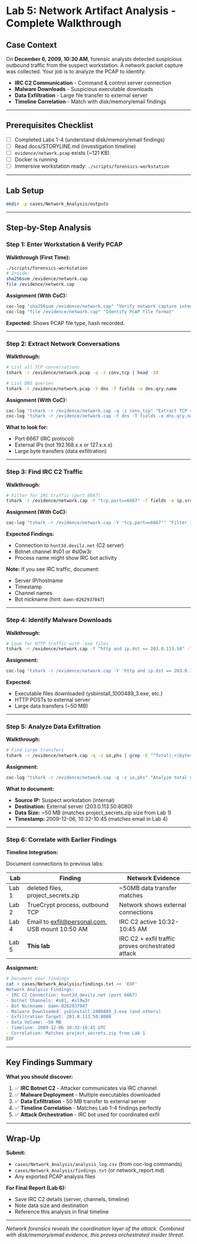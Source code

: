 # Lab 5: Network Artifact Analysis - Complete Walkthrough

## Case Context

On **December 6, 2009, 10:30 AM**, forensic analysts detected suspicious outbound traffic from the suspect workstation. A network packet capture was collected. Your job is to analyze the PCAP to identify:

- **IRC C2 Communication** - Command & control server connection
- **Malware Downloads** - Suspicious executable downloads
- **Data Exfiltration** - Large file transfer to external server
- **Timeline Correlation** - Match with disk/memory/email findings

---

## Prerequisites Checklist

- [ ] Completed Labs 1-4 (understand disk/memory/email findings)
- [ ] Read docs/STORYLINE.md (investigation timeline)
- [ ] `evidence/network.pcap` exists (~121 KB)
- [ ] Docker is running
- [ ] Immersive workstation ready: `./scripts/forensics-workstation`

---

## Lab Setup

```bash
mkdir -p cases/Network_Analysis/outputs
```

---

## Step-by-Step Analysis

### Step 1: Enter Workstation & Verify PCAP

**Walkthrough (First Time):**
```bash
./scripts/forensics-workstation
# Inside:
sha256sum /evidence/network.cap
file /evidence/network.cap
```

**Assignment (With CoC):**
```bash
coc-log "sha256sum /evidence/network.cap" "Verify network capture integrity"
coc-log "file /evidence/network.cap" "Identify PCAP file format"
```

**Expected:** Shows PCAP file type, hash recorded.

---

### Step 2: Extract Network Conversations

**Walkthrough:**
```bash
# List all TCP conversations
tshark -r /evidence/network.pcap -q -z conv,tcp | head -20

# List DNS queries
tshark -r /evidence/network.pcap -Y dns -T fields -e dns.qry.name
```

**Assignment (With CoC):**
```bash
coc-log "tshark -r /evidence/network.cap -q -z conv,tcp" "Extract TCP conversations"
coc-log "tshark -r /evidence/network.cap -Y dns -T fields -e dns.qry.name" "Extract DNS queries"
```

**What to look for:**
- Port 6667 (IRC protocol)
- External IPs (not 192.168.x.x or 127.x.x.x)
- Large byte transfers (data exfiltration)

---

### Step 3: Find IRC C2 Traffic

**Walkthrough:**
```bash
# Filter for IRC traffic (port 6667)
tshark -r /evidence/network.cap -Y "tcp.port==6667" -T fields -e ip.src -e ip.dst -e tcp.srcport -e tcp.dstport
```

**Assignment (With CoC):**
```bash
coc-log "tshark -r /evidence/network.cap -Y 'tcp.port==6667'" "Filter IRC C2 traffic (port 6667)"
```

**Expected Findings:**
- Connection to `hunt3d.devilz.net` (C2 server)
- Botnet channel #s01 or #sl0w3r
- Process name might show IRC bot activity

**Note:** If you see IRC traffic, document:
- Server IP/hostname
- Timestamp
- Channel names
- Bot nickname (hint: `damn-0262937047`)

---

### Step 4: Identify Malware Downloads

**Walkthrough:**
```bash
# Look for HTTP traffic with .exe files
tshark -r /evidence/network.cap -Y "http and ip.dst == 203.0.113.50" -T fields -e http.host -e http.request.uri
```

**Assignment:**
```bash
coc-log "tshark -r /evidence/network.cap -Y 'http and ip.dst == 203.0.113.50'" "Find HTTP traffic to suspected exfil server"
```

**Expected:**
- Executable files downloaded (ysbinstall_1000489_3.exe, etc.)
- HTTP POSTs to external server
- Large data transfers (~50 MB)

---

### Step 5: Analyze Data Exfiltration

**Walkthrough:**
```bash
# Find large transfers
tshark -r /evidence/network.cap -q -z io,phs | grep -E "^Total|->|bytes"
```

**Assignment:**
```bash
coc-log "tshark -r /evidence/network.cap -q -z io,phs" "Analyze total data flow (protocol hierarchy)"
```

**What to document:**
- **Source IP:** Suspect workstation (internal)
- **Destination:** External server (203.0.113.50:8080)
- **Data Size:** ~50 MB (matches project_secrets.zip size from Lab 1)
- **Timestamp:** 2009-12-06, 10:32-10:45 (matches email in Lab 4)

---

### Step 6: Correlate with Earlier Findings

**Timeline Integration:**

Document connections to previous labs:

| Lab | Finding | Network Evidence |
|-----|---------|------------------|
| Lab 1 | deleted files, project_secrets.zip | ~50MB data transfer matches |
| Lab 2 | TrueCrypt process, outbound TCP | Network shows external connections |
| Lab 4 | Email to exfil@personal.com, USB mount 10:50 AM | IRC C2 active 10:32-10:45 AM |
| Lab 5 | **This lab** | IRC C2 + exfil traffic proves orchestrated attack |

**Assignment:**
```bash
# Document your findings
cat > cases/Network_Analysis/findings.txt << 'EOF'
Network Analysis Findings:
- IRC C2 Connection: hunt3d.devilz.net (port 6667)
- Botnet Channels: #s01, #sl0w3r
- Bot Nickname: damn-0262937047
- Malware Downloaded: ysbinstall_1000489_3.exe (and others)
- Exfiltration Target: 203.0.113.50:8080
- Data Volume: ~50 MB
- Timeline: 2009-12-06 10:32-10:45 UTC
- Correlation: Matches project_secrets.zip from Lab 1
EOF
```

---

## Key Findings Summary

**What you should discover:**

1. ✅ **IRC Botnet C2** - Attacker communicates via IRC channel
2. ✅ **Malware Deployment** - Multiple executables downloaded
3. ✅ **Data Exfiltration** - 50 MB transfer to external server
4. ✅ **Timeline Correlation** - Matches Lab 1-4 findings perfectly
5. ✅ **Attack Orchestration** - IRC bot used for coordinated exfil

---

## Wrap-Up

**Submit:**
- `cases/Network_Analysis/analysis_log.csv` (from coc-log commands)
- `cases/Network_Analysis/findings.txt` (or network_report.md)
- Any exported PCAP analysis files

**For Final Report (Lab 6):**
- Save IRC C2 details (server, channels, timeline)
- Note data size and destination
- Reference this analysis in final timeline

---

*Network forensics reveals the coordination layer of the attack. Combined with disk/memory/email evidence, this proves orchestrated insider threat.*

